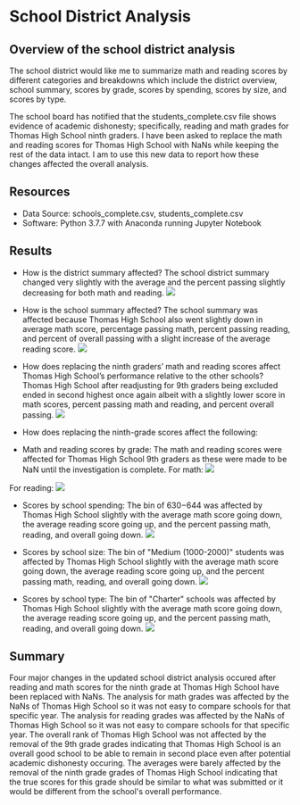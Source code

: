 # School District Analysis

## Overview of the school district analysis
The school district would like me to summarize math and reading scores by different categories and breakdowns which include the district overview, school summary, scores by grade, scores by spending, scores by size, and scores by type. 

The school board has notified that the students_complete.csv file shows evidence of academic dishonesty; specifically, reading and math grades for Thomas High School ninth graders. I have been asked to replace the math and reading scores for Thomas High School with NaNs while keeping the rest of the data intact. I am to use this new data to report how these changes affected the overall analysis.

## Resources
- Data Source: schools_complete.csv, students_complete.csv
- Software: Python 3.7.7 with Anaconda running Jupyter Notebook

## Results
- How is the district summary affected? The school district summary changed very slightly with the average and the percent passing slightly decreasing for both math and reading.
![](/Resources/District_Summary.png)

- How is the school summary affected? The school summary was affected because Thomas High School also went slightly down in average math score, percentage passing math, percent passing reading, and percent of overall passing with a slight increase of the average reading score.
![](/Resources/School_Summary.png)

- How does replacing the ninth graders’ math and reading scores affect Thomas High School’s performance relative to the other schools? Thomas High School after readjusting for 9th graders being excluded ended in second highest once again albeit with a slightly lower score in math scores, percent passing math and reading, and percent overall passing. 
![](/Resources/Comparison_Summary.png)

- How does replacing the ninth-grade scores affect the following:
- Math and reading scores by grade: The math and reading scores were affected for Thomas High School 9th graders as these were made to be NaN until the investigation is complete.
For math:
![](/Resources/Math_Grade_Summary.png)

For reading:
![](/Resources/Reading_Grade_Summary.png)

- Scores by school spending: The bin of $630-$644 was affected by Thomas High School slightly with the average math score going down, the average reading score going up, and the percent passing math, reading, and overall going down.
![](/Resources/School_Spending_Summary.png)

- Scores by school size: The bin of "Medium (1000-2000)" students was affected by Thomas High School slightly with the average math score going down, the average reading score going up, and the percent passing math, reading, and overall going down.
![](/Resources/School_Size_Summary.png)

- Scores by school type: The bin of "Charter" schools was affected by Thomas High School slightly with the average math score going down, the average reading score going up, and the percent passing math, reading, and overall going down.
![](/Resources/School_Type_Summary.png)

## Summary
Four major changes in the updated school district analysis occured after reading and math scores for the ninth grade at Thomas High School have been replaced with NaNs. The analysis for math grades was affected by the NaNs of Thomas High School so it was not easy to compare schools for that specific year. The analysis for reading grades was affected by the NaNs of Thomas High School so it was not easy to compare schools for that specific year. The overall rank of Thomas High School was not affected by the removal of the 9th grade grades indicating that Thomas High School is an overall good school to be able to remain in second place even after potential academic dishonesty occuring. The averages were barely affected by the removal of the ninth grade grades of Thomas High School indicating that the true scores for this grade should be similar to what was submitted or it would be different from the school's overall performance.
